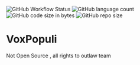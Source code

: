 ![GitHub Workflow Status](https://img.shields.io/github/actions/workflow/status/OutlawTeam/VoxPopuli/dotnet.yml)
![GitHub language count](https://img.shields.io/github/languages/count/OutlawTeam/VoxPopuli)
![GitHub code size in bytes](https://img.shields.io/github/languages/code-size/OutlawTeam/VoxPopuli)
![GitHub repo size](https://img.shields.io/github/repo-size/OutlawTeam/VoxPopuli)
# VoxPopuli

Not Open Source , all rights to outlaw team
